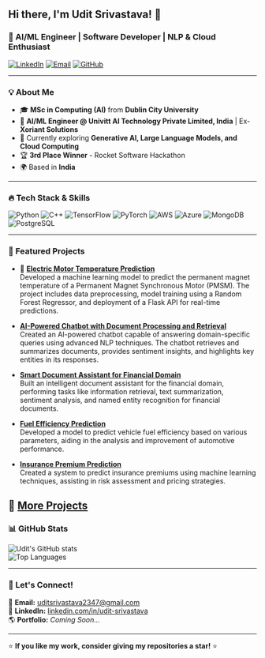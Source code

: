 ## Hi there, I'm Udit Srivastava! 👋

### 🚀 AI/ML Engineer | Software Developer | NLP & Cloud Enthusiast

[![LinkedIn](https://img.shields.io/badge/LinkedIn-udit--srivastava-blue?style=flat-square&logo=linkedin)](https://linkedin.com/in/udit-srivastava) 
[![Email](https://img.shields.io/badge/Email-uditsrivastava2347%40gmail.com-red?style=flat-square&logo=gmail)](mailto:uditsrivastava2347@gmail.com)
[![GitHub](https://img.shields.io/github/followers/Udit11?label=Follow&style=social)](https://github.com/Udit11)

---

### 💡 About Me
- 🎓 **MSc in Computing (AI)** from **Dublin City University**
- 💼 **AI/ML Engineer @ Univitt AI Technology Private Limited, India** | Ex-**Xoriant Solutions**
- 🌱 Currently exploring **Generative AI, Large Language Models, and Cloud Computing**
- 🏆 **3rd Place Winner** - Rocket Software Hackathon
- 🌍 Based in **India**

---

### 🔥 Tech Stack & Skills

![Python](https://img.shields.io/badge/Python-3776AB?style=for-the-badge&logo=python&logoColor=white)
![C++](https://img.shields.io/badge/C%2B%2B-00599C?style=for-the-badge&logo=c%2B%2B&logoColor=white)
![TensorFlow](https://img.shields.io/badge/TensorFlow-FF6F00?style=for-the-badge&logo=tensorflow&logoColor=white)
![PyTorch](https://img.shields.io/badge/PyTorch-EE4C2C?style=for-the-badge&logo=pytorch&logoColor=white)
![AWS](https://img.shields.io/badge/AWS-232F3E?style=for-the-badge&logo=amazonaws&logoColor=white)
![Azure](https://img.shields.io/badge/Azure-0078D4?style=for-the-badge&logo=microsoftazure&logoColor=white)
![MongoDB](https://img.shields.io/badge/MongoDB-4EA94B?style=for-the-badge&logo=mongodb&logoColor=white)
![PostgreSQL](https://img.shields.io/badge/PostgreSQL-336791?style=for-the-badge&logo=postgresql&logoColor=white)

---
### 📌 Featured Projects

- 🔌 **[Electric Motor Temperature Prediction](https://github.com/Udit11/2025-Electric-Cars-Project)**  
  Developed a machine learning model to predict the permanent magnet temperature of a Permanent Magnet Synchronous Motor (PMSM). The project includes data preprocessing, model training using a Random Forest Regressor, and deployment of a Flask API for real-time predictions.

- **[AI-Powered Chatbot with Document Processing and Retrieval](https://github.com/Udit11/2025-AI-Powered-Chatbot-with-Document-Processing-and-Retrieval)**  
  Created an AI-powered chatbot capable of answering domain-specific queries using advanced NLP techniques. The chatbot retrieves and summarizes documents, provides sentiment insights, and highlights key entities in its responses.

- **[Smart Document Assistant for Financial Domain](https://github.com/Udit11/2025-Smart-Document-Assistant-for-Financial-Domain)**  
  Built an intelligent document assistant for the financial domain, performing tasks like information retrieval, text summarization, sentiment analysis, and named entity recognition for financial documents.

- **[Fuel Efficiency Prediction](https://github.com/Udit11/2025-Fuel-Efficiency-Prediction)**  
  Developed a model to predict vehicle fuel efficiency based on various parameters, aiding in the analysis and improvement of automotive performance.

- **[Insurance Premium Prediction](https://github.com/Udit11/2025-Insurance-Premium)**  
  Created a system to predict insurance premiums using machine learning techniques, assisting in risk assessment and pricing strategies.

🔗 **[More Projects](https://github.com/Udit11?tab=repositories)**
---

### 📊 GitHub Stats

![Udit's GitHub stats](https://github-readme-stats.vercel.app/api?username=Udit11&show_icons=true&theme=radical)  
![Top Languages](https://github-readme-stats.vercel.app/api/top-langs/?username=Udit11&layout=compact&theme=radical)

---

### 🚀 Let's Connect!
📩 **Email:** [uditsrivastava2347@gmail.com](mailto:uditsrivastava2347@gmail.com)  
💼 **LinkedIn:** [linkedin.com/in/udit-srivastava](https://linkedin.com/in/udit-srivastava)  
🌎 **Portfolio:** *Coming Soon...*  

---

⭐️ **If you like my work, consider giving my repositories a star!** ⭐️
